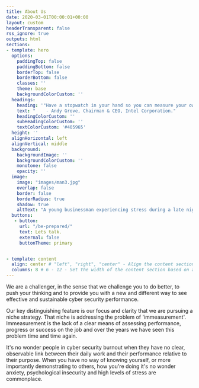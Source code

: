 ```yaml
---
title: About Us
date: 2020-03-01T00:00:01+00:00
layout: custom
headerTransparent: false
rss_ignore: true
outputs: html
sections:
- template: hero
  options:
    paddingTop: false
    paddingBottom: false
    borderTop: false
    borderBottom: false
    classes: ''
    theme: base
    backgroundColorCustom: ''
  headings:
    heading: '"Have a stopwatch in your hand so you can measure your own performance and pace yourself accordingly."'
    text: "    - Andy Grove, Chairman & CEO, Intel Corporation."
    headingColorCustom: ''
    subHeadingColorCustom: ''
    textColorCustom: '#405965'
  height: ''
  alignHorizontal: left
  alignVertical: middle
  background:
    backgroundImage: ''
    backgroundColorCustom: ''
    monotone: false
    opacity: ''
  image:
    image: "images/man3.jpg"
    overlap: false
    border: false
    borderRadius: true
    shadow: true
    altText: "A young businessman experiencing stress during a late night at work"
  buttons:
   - button:
     url: "/be-prepared/"
     text: Lets talk.
     external: false 
     buttonTheme: primary


- template: content
  align: center # "left", "right", "center" - Align the content section
  columns: 8 # 6 - 12 - Set the width of the content section based on a 12 column grid
---
```

We are a challenger, in the sense that we challenge you to do better, to push your thinking and to provide you with a new and different way to see effective and sustainable cyber security performance.

Our key distinguishing feature is our focus and clarity that we are pursuing a niche strategy. That niche is addressing the problem of 'immeasurement'. Immeasurement is the lack of a clear means of assessing performance, progress or success on the job and over the years we have seen this problem time and time again. 

It's no wonder people in cyber security burnout when they have no clear, observable link between their daily work and their performance relative to their purpose. When you have no way of knowing yourself, or more importantly demonstrating to others, how you're doing it's no wonder anxiety, psychological insecurity and high levels of stress are commonplace. 
